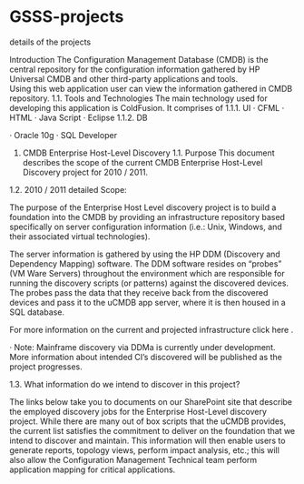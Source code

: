 GSSS-projects
=============

details of the projects

  Introduction
The Configuration Management Database (CMDB) is the central repository for the configuration information gathered by HP Universal CMDB and other third-party applications and tools.         
Using this web application user can view the information gathered in CMDB repository.
1.1.	Tools and Technologies
The main technology used for developing this application is ColdFusion. It comprises of
1.1.1.	UI
·	CFML
·	HTML
·	Java Script
·	Eclipse
1.1.2.	DB

·	Oracle 10g
·	SQL Developer

1.	CMDB Enterprise Host-Level Discovery
1.1.	Purpose
This document describes the scope of the current CMDB Enterprise Host-Level Discovery project for 2010 / 2011. 


1.2.	2010 / 2011 detailed Scope:
	
The purpose of the Enterprise Host Level discovery project is to build a foundation into the CMDB by providing an infrastructure repository based specifically on server configuration information
(i.e.: Unix, Windows, and their associated virtual technologies).

The server information is gathered by using the HP DDM (Discovery and Dependency Mapping) software. The DDM software resides on “probes” (VM Ware Servers) throughout the environment which are responsible for running the discovery scripts (or patterns) against the discovered devices. The probes pass the data that they receive back from the discovered devices and pass it to the uCMDB app server, where it is then housed in a SQL database.

For more information on the current and projected infrastructure click here . 

·	Note:  Mainframe discovery via DDMa is currently under development. More information about intended CI’s discovered will be published as the project progresses.


1.3.	What information do we intend to discover in this project?

The links below take you to documents on our SharePoint site that describe the employed discovery jobs for the Enterprise Host-Level discovery project. While there are many out of box scripts that the uCMDB provides, the current list satisfies the commitment to deliver on the foundation that we intend to discover and maintain. This information will then enable users to generate reports, topology views, perform impact analysis, etc.; this will also allow the Configuration Management Technical team perform application mapping for critical applications. 

